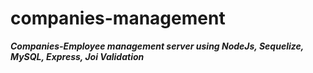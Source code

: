 # companies-management
***Companies-Employee management server using NodeJs, Sequelize, MySQL, Express, Joi Validation*** 
